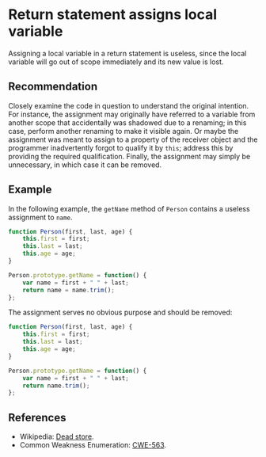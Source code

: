 # Return statement assigns local variable
Assigning a local variable in a return statement is useless, since the local variable will go out of scope immediately and its new value is lost.


## Recommendation
Closely examine the code in question to understand the original intention. For instance, the assignment may originally have referred to a variable from another scope that accidentally was shadowed due to a renaming; in this case, perform another renaming to make it visible again. Or maybe the assignment was meant to assign to a property of the receiver object and the programmer inadvertently forgot to qualify it by `this`; address this by providing the required qualification. Finally, the assignment may simply be unnecessary, in which case it can be removed.


## Example
In the following example, the `getName` method of `Person` contains a useless assignment to `name`.


```javascript
function Person(first, last, age) {
	this.first = first;
	this.last = last;
	this.age = age;
}

Person.prototype.getName = function() {
	var name = first + " " + last;
	return name = name.trim();
};
```
The assignment serves no obvious purpose and should be removed:


```javascript
function Person(first, last, age) {
	this.first = first;
	this.last = last;
	this.age = age;
}

Person.prototype.getName = function() {
	var name = first + " " + last;
	return name.trim();
};
```

## References
* Wikipedia: [Dead store](https://en.wikipedia.org/wiki/Dead_store).
* Common Weakness Enumeration: [CWE-563](https://cwe.mitre.org/data/definitions/563.html).

